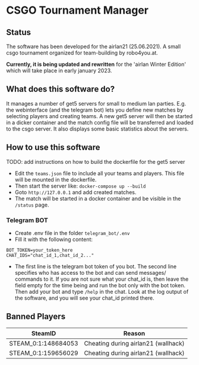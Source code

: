 # CSGO Tournament Manager

## Status

The software has been developed for the airlan21 (25.06.2021). A small csgo tournament organized for
team-building by robo4you.at.

**Currently, it is being updated and rewritten** for the 'airlan Winter Edition' which will take place in early january
2023.

## What does this software do?

It manages a number of get5 servers for small to medium lan parties. E.g. the webinterface (and the telegram bot) lets you define new matches
by selecting players and creating teams. A new get5 server will then be started in a dicker container and the match config file will be
transferred and loaded to the csgo server. It also displays some basic statistics about the servers.

## How to use this software

TODO: add instructions on how to build the dockerfile for the get5 server

+ Edit the `teams.json` file to include all your teams and players. This file will be mounted in the dockerfile.
+ Then start the server like: `docker-compose up --build`
+ Goto `http://127.0.0.1` and add created matches.
+ The match will be started in a docker container and be visible in the `/status` page.

### Telegram BOT

+ Create .env file in the folder `telegram_bot/.env`
+ Fill it with the following content:

```env
BOT_TOKEN=your_token_here
CHAT_IDS="chat_id_1,chat_id_2..."
```

+ The first line is the telegram bot token of you bot. The second line specifies who has access to the bot and can send
  messages/ commands to it. If you are not sure what your chat_id is, then leave the field empty for the time being and run
  the bot only with the bot token. Then add your bot and type `/help` in the chat. Look at the log output of the
  software, and you will see your chat_id printed there.

## Banned Players

| SteamID              | Reason                              |
|----------------------|-------------------------------------|
| STEAM_0:1:148684053  | Cheating during airlan21 (wallhack) |
| STEAM_0:1:159656029  | Cheating during airlan21 (wallhack) |
